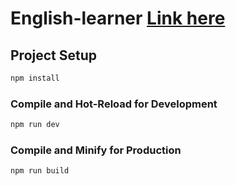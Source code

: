 # English-learner [Link here](https://heartfelt-cucurucho-6e3e3a.netlify.app/)


## Project Setup

```sh
npm install
```

### Compile and Hot-Reload for Development

```sh
npm run dev
```

### Compile and Minify for Production

```sh
npm run build
```

